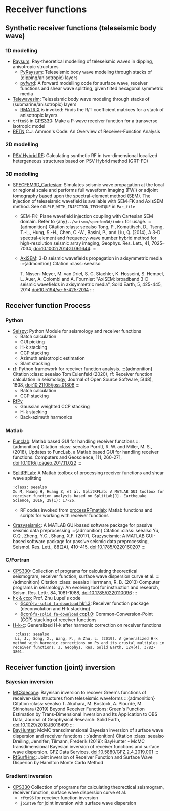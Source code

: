 # Receiver functions

## Synthetic receiver functions (teleseismic body wave)

### 1D modelling
- [Raysum](https://home.cc.umanitoba.ca/~frederik/Software/): Ray-theoretical modelling of teleseismic waves in dipping, anisotropic structures   
    - [PyRaysum](https://paudetseis.github.io/pyraysum/): Teleseismic body wave modeling through stacks of (dipping/anisotropic) layers
    - [pyfwrd](https://github.com/NoisyLeon/pyfwrd): A forward modelling code for surface wave, receiver functions and shear wave splitting, given tilted hexagonal symmetric media
- [Telewavesim](https://paudetseis.github.io/Telewavesim/): Teleseismic body wave modeling through stacks of (submarine/anisotropic) layers
    - [RMATRIX](http://seis.karlov.mff.cuni.cz/software/sw3dcd22/rmatrix/rmatrix.htm) is invoked: Finds the R/T coefficient matrices for a stack of anisotropic layers.
- `trftn96` in [CPS330](http://www.eas.slu.edu/eqc/eqccps.html): Make a P-wave receiver function for a transverse isotropic model
- [RFTN](http://eqseis.geosc.psu.edu/cammon/HTML/RftnDocs/rftn01.html) C.J. Ammon's Code: An Overview of Receiver-Function Analysis

### 2D modelling
- [PSV Hybrid RF](https://github.com/Geolab-USTC/PSV_Hybrid_RF): Calculating synthetic RF in two-dimensional localized hetergeneous structures based on PSV Hybrid method (GRT-FD)

### 3D modolling
- [SPECFEM3D_Cartesian](https://specfem3d.readthedocs.io/en/latest/): Simulates seismic wave propagation at the local or regional scale and performs full waveform imaging (FWI) or adjoint tomography based upon the spectral-element method (SEM). The injection of teleseismic wavefield is avaliable with SEM-FK and AxisSEM method. See `COUPLE_WITH_INJECTION_TECHNIQUE` in `Par_file`
  - SEM-FK: Plane wavefield injection coupling with Cartesian SEM domain.
    Refer to {any}`../seismo/specfem3d/index` for usage.
    :::{admonition} Citation
    :class: seealso
    Tong, P., Komatitsch, D., Tseng, T.-L., Hung, S.-H., Chen, C.-W., Basini, P., and Liu, Q. (2014), A 3-D spectral-element and frequency-wave number hybrid method for high-resolution seismic array imaging, Geophys. Res. Lett., 41, 7025– 7034, [doi:10.1002/2014GL061644](https://doi.org/10.1002/2014GL061644).
    :::
  - [AxiSEM](https://seg.ethz.ch/software/axisem.html): 3-D seismic wavefields propagation in axisymmetric media
    :::{admonition} Citation
    :class: seealso

    T. Nissen-Meyer, M. van Driel, S. C. Staehler, K. Hosseini, S. Hempel, L. Auer, A. Colombi and A. Fournier: "AxiSEM: broadband 3-D seismic wavefields in axisymmetric media", Solid Earth, 5, 425-445, 2014 [doi:10.5194/se-5-425-2014](https://doi.org/10.5194/se-5-425-2014)
    :::

## Receiver function Process

### Python

- [Seispy](https://seispy.xumijian.me): Python Module for seismology and receiver functions
    - Batch calculation
    - GUI picking
    - H-k stacking
    - CCP stacking
    - Azimuth anisotropic estimation
    - Slant stacking
- [rf](https://rf.readthedocs.io/): Python framework for receiver function analysis.
    :::{admonition} Citation
    :class: seealso
    Tom Eulenfeld (2020), rf: Receiver function calculation in seismology, Journal of Open Source Software, 5(48), 1808, [doi:10.21105/joss.01808](https://doi.org/10.21105/joss.01808)
    :::
    - Batch calculation
    - CCP stacking
- [RfPy](https://paudetseis.github.io/rfpy/)
    - Gaussian weighted CCP stacking
    - H-k stacking
    - Back-azimuth harmonics 

### Matlab

- [Funclab](https://robporritt.wordpress.com/software/): Matlab based GUI for handling receiver functions
    :::{admonition} Citation
    :class: seealso
    Porritt, R. W. and Miller, M. S., (2018), Updates to FuncLab, a Matlab based GUI for handling receiver functions. Computers and Geoscience, 111, 260-271, [doi:10.1016/j.cageo.2017.11.022](https://doi.org/10.1016/j.cageo.2017.11.022)
    :::
- [SplitRFLab](https://github.com/xumi1993/SplitRFlab): A Matlab toolbox of processing receiver functions and shear wave splitting
    ```{admonition} Citation
    :class: seealso
    Xu M, Huang H, Huang Z, et al. SplitRFLab: A MATLAB GUI toolbox for receiver function analysis based on SplitLab[J]. Earthquake Science, 2016, 29(1): 17-26.
    ```
    - RF codes invoked from [processRFmatlab](https://github.com/iwbailey/processRFmatlab): Matlab functions and scripts for working with receiver functions

- [Crazyseismic](https://github.com/yucqSUSTech/Crazyseismic): A MATLAB GUI‐based software package for passive seismic data preprocessing
    :::{admonition} Citation
    :class: seealso
     Yu, C.Q., Zheng, Y.C., Shang, X.F. (2017), Crazyseismic: A MATLAB GUI-based software package for passive seismic data preprocessing, Seismol. Res. Lett., 88(2A), 410-415, [doi:10.1785/0220160207](https://doi.org/10.1785/0220160207)
    :::

### C/Fortran

- [CPS330](http://www.eas.slu.edu/eqc/eqccps.html): Collection of programs for calculating theorectical seismogram, receiver function, surface wave dispersion curve et al.
    :::{admonition} Citation
    :class: seealso
    Herrmann, R. B. (2013) Computer programs in seismology: An evolving tool for instruction and research, Seism. Res. Lettr. 84, 1081-1088, [doi:10.1785/0220110096](https://doi.org/10.1785/0220110096)
    :::
- [hk & ccp](http://www.eas.slu.edu/People/LZhu/home.html): Prof. Zhu Lupei's code
    - [{icon}`fa-solid fa-download` hk1.3](http://www.eas.slu.edu/People/LZhu/downloads/hk1.3.tar): Receiver function package (deconvolution and H-k stacking)
    - [{icon}`fa-solid fa-download` ccp1.0](http://www.eas.slu.edu/People/LZhu/downloads/ccp1.0.tar): Common-Conversion-Point (CCP) stacking of receiver functions
- [H-k-c](https://github.com/ljt-uiuc/H-k-c): Generalized H-k after harmonic correction on receiver functions
   ```{admonition} Citation
    :class: seealso
    Li, J., Song, X., Wang, P., & Zhu, L. (2019). A generalized H-k method with harmonic corrections on Ps and its crustal multiples in receiver functions. J. Geophys. Res. Solid Earth, 124(4), 3782-3801.
   ```


## Receiver function (joint) inversion

### Bayesian inversion
- [MC3deconv](https://github.com/akuhara/MC3deconv): Bayeisan inversion to recover Green's functions of receiver-side structures from teleseismic waveforms
    :::{admonition} Citation
    :class: seealso
    T. Akuhara, M. Bostock, A. Plourde, M. Shinohara (2019) Beyond Receiver Functions: Green's Function Estimation by Trans-Dimensional Inversion and Its Application to OBS Data, Journal of Geophysical Research: Solid Earth, [doi:10.1029/2018JB016499](https://doi.org/10.1029/2018JB016499)
    :::
- [BayHunter](https://jenndrei.github.io/BayHunter/): McMC transdimensional Bayesian inversion of surface wave dispersion and receiver functions
    :::{admonition} Citation
    :class: seealso
    Dreiling, Jennifer; Tilmann, Frederik (2019): BayHunter - McMC transdimensional Bayesian inversion of receiver functions and surface wave dispersion. GFZ Data Services. [doi:10.5880/GFZ.2.4.2019.001](http://doi.org/10.5880/GFZ.2.4.2019.001)
    :::
- [RfSurfHmc](https://github.com/nqdu/RfSurfHmc): Joint inversion of Receiver Function and Surface Wave Disperion by Hamilton Monte Carlo Method

### Gradient inversion
- [CPS330](http://www.eas.slu.edu/eqc/eqccps.html) Collection of programs for calculating theorectical seismogram, receiver function, surface wave dispersion curve et al.
    - `rftn96` for receiver function inversion
    - `joint96` for joint inversion with surface wave dispersion
